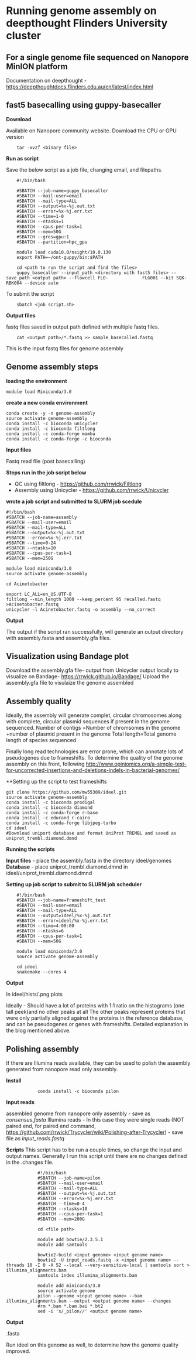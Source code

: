 # Running genome assembly on deepthought Flinders University cluster
## For a single genome file sequenced on Nanopore MinION platform

Documentation on deepthought - https://deepthoughtdocs.flinders.edu.au/en/latest/index.html

## fast5 basecalling using guppy-basecaller 

**Download** 

Available on Nanopore community website. Download the CPU or GPU version

        tar -xvzf <binary file>

**Run as script**

Save the below script as a job file, changing email, and filepaths. 

        #!/bin/bash

        #SBATCH --job-name=guppy_basecaller
        #SBATCH --mail-user=email
        #SBATCH --mail-type=ALL
        #SBATCH --output=%x-%j.out.txt
        #SBATCH --error=%x-%j.err.txt
        #SBATCH --time=1-0
        #SBATCH --ntasks=1
        #SBATCH --cpus-per-task=1
        #SBATCH --mem=50G
        #SBATCH --gres=gpu:1
        #SBATCH --partition=hpc_gpu

        module load cuda10.0/nsight/10.0.130
        export PATH=~/ont-guppy/bin:$PATH

        cd <path to run the script and find the files>
        guppy_basecaller --input_path <directory with fast5 files> --save_path <output path> --flowcell FLO-             FLG001 --kit SQK-RBK004 --device auto

To submit the script 

        sbatch <job script.sh>
        
**Output files**

fastq files saved in output path defined with multiple fastq files.

        cat <output path>/*.fastq >> sample_basecalled.fastq 
        
This is the input fastq files for genome assembly

## Genome assembly steps

**loading the environment**

    module load Miniconda/3.0

**create a new conda environment**

    conda create -y -n genome-assembly
    source activate genome-assembly
    conda install -c bioconda unicycler
    conda install -c bioconda filtlong
    conda install -c conda-forge mamba
    conda install -c conda-forge -c bioconda
  
**Input files** 

Fastq read file (post basecalling)

**Steps run in the job script below**
- QC using filtlong - https://github.com/rrwick/Filtlong
- Assembly using Unicycler - https://github.com/rrwick/Unicycler

**wrote a job script and submitted to SLURM job scedule** 

    #!/bin/bash
    #SBATCH --job-name=assembly
    #SBATCH --mail-user=email
    #SBATCH --mail-type=ALL
    #SBATCH --output=%x-%j.out.txt
    #SBATCH --error=%x-%j.err.txt
    #SBATCH --time=0-24
    #SBATCH --ntasks=10
    #SBATCH --cpus-per-task=1
    #SBATCH --mem=250G

    module load miniconda/3.0 
    source activate genome-assembly

    cd Acinetobacter

    export LC_ALL=en_US.UTF-8
    filtlong --min_length 1000 --keep_percent 95 recalled.fastq >Acinetobacter.fastq 
    unicycler -l Acinetobacter.fastq -o assembly --no_correct 
    
**Output** 

The output if the script ran successfully, will generate an output directory with assembly.fasta and assembly.gfa files.

## Visualization using Bandage plot
Download the assembly.gfa file- output from Unicycler output locally to visualize on Bandage- https://rrwick.github.io/Bandage/
Upload the assembly.gfa file to visulaize the genome assembled


## Assembly quality
Ideally, the assembly will generate complet, circular chromosomes along with complete, circular plasmid sequences if present in the genome sequenced. 
Number of contigs =Number of chromsomes in the genome +number of plasmid present in the genome 
Total length=Total genome length of species sequenced 

Finally long read technologies are error prone, which can annotate lots of pseudogenes due to frameshifts. To determine the quality of the genome assembly on this front, following http://www.opiniomics.org/a-simple-test-for-uncorrected-insertions-and-deletions-indels-in-bacterial-genomes/

**Setting up the script to test frameshifts

    git clone https://github.com/mw55309/ideel.git
    source activate genome-assembly
    conda install -c bioconda prodigal
    conda install -c bioconda diamond
    conda install -c conda-forge r-base
    conda install -c edurand r-cairo
    conda install -c conda-forge libjpeg-turbo
    cd ideel
    #Download uniport database and format UniProt TREMBL and saved as uniprot_trembl.diamond.dmnd

**Running the scripts**

**Input files** - place the assembly.fasta in the directory ideel/genomes
**Database** - place uniprot_trembl.diamond.dmnd in ideel/uniprot_trembl.diamond.dmnd

**Setting up job script to submit to SLURM job scheduler**

        #!/bin/bash
        #SBATCH --job-name=frameshift_test
        #SBATCH --mail-user=email
        #SBATCH --mail-type=ALL
        #SBATCH --output=ideel/%x-%j.out.txt
        #SBATCH --error=ideel/%x-%j.err.txt
        #SBATCH --time=4:00:00
        #SBATCH --ntasks=6
        #SBATCH --cpus-per-task=1
        #SBATCH --mem=50G

        module load miniconda/3.0 
        source activate genome-assembly

        cd ideel
        snakemake --cores 4
    
**Output**

In ideel/hists/<output filename>.png plots

Ideally - Should have a lot of proteins with 1:1 ratio on the histograms (one tall peek)and no other peaks at all
The other peaks represent proteins that were only partially aligned against the proteins in the reference database, and can be pseudogenes or genes with frameshifts. Detailed explanation in the blog mentioned above.

## Polishing assembly 

If there are Illumina reads available, they can be used to polish the assembly generated from nanopore read only assembly. 

**Install**

                conda install -c bioconda pilon

**Input reads**

assembled genome from nanopore only assembly - save as *consensus.fasta*
Illumina reads - In this case they were single reads (NOT paired end, for paired end command, https://github.com/rrwick/Trycycler/wiki/Polishing-after-Trycycler) - save file as *input_reads.fastq*

**Scripts** 
This script has to be run a couple times, so change the input and output names. Generally I run this script until there are no changes defined in the <output genome name>.changes file.

                #!/bin/bash
                #SBATCH --job-name=pilon
                #SBATCH --mail-user=email
                #SBATCH --mail-type=ALL
                #SBATCH --output=%x-%j.out.txt
                #SBATCH --error=%x-%j.err.txt
                #SBATCH --time=0-4
                #SBATCH --ntasks=10
                #SBATCH --cpus-per-task=1
                #SBATCH --mem=200G

                cd <file path>

                module add bowtie/2.3.5.1
                module add samtools

                bowtie2-build <input genome> <input genome name>
                bowtie2 -U input_reads.fastq -x <input genome name> --threads 10 -I 0 -X 52 --local --very-sensitive-local | samtools sort > illumina_alignments.bam
                samtools index illumina_alignments.bam

                module add miniconda/3.0
                source activate genome
                pilon --genome <input genome name> --bam illumina_alignments.bam --output <output genome name> --changes
                #rm *.bam *.bam.bai *.bt2
                sed -i 's/_pilon//' <output genome name>


**Output** 

<output genome name>.fasta

Run ideel on this genome as well, to determine how the genome quality improved. 

